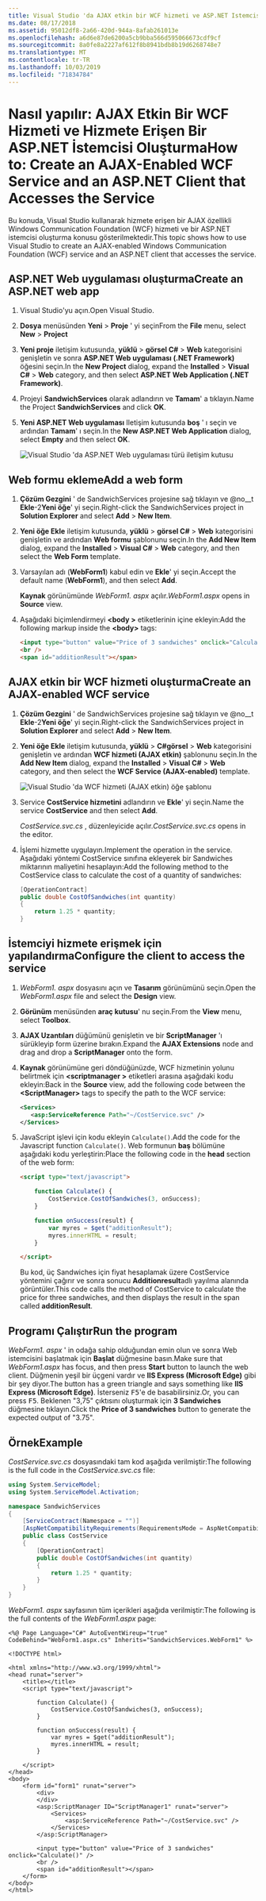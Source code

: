 ```yaml
---
title: Visual Studio 'da AJAX etkin bir WCF hizmeti ve ASP.NET Istemcisi oluşturma
ms.date: 08/17/2018
ms.assetid: 95012df8-2a66-420d-944a-8afab261013e
ms.openlocfilehash: a6d6e87de6200a5cb9bba566d595066673cdf9cf
ms.sourcegitcommit: 8a0fe8a2227af612f8b8941bdb8b19d6268748e7
ms.translationtype: MT
ms.contentlocale: tr-TR
ms.lasthandoff: 10/03/2019
ms.locfileid: "71834784"
---
```

# <a name="how-to-create-an-ajax-enabled-wcf-service-and-an-aspnet-client-that-accesses-the-service"></a><span data-ttu-id="1a4a5-102">Nasıl yapılır: AJAX Etkin Bir WCF Hizmeti ve Hizmete Erişen Bir ASP.NET İstemcisi Oluşturma</span><span class="sxs-lookup"><span data-stu-id="1a4a5-102">How to: Create an AJAX-Enabled WCF Service and an ASP.NET Client that Accesses the Service</span></span>

<span data-ttu-id="1a4a5-103">Bu konuda, Visual Studio kullanarak hizmete erişen bir AJAX özellikli Windows Communication Foundation (WCF) hizmeti ve bir ASP.NET istemcisi oluşturma konusu gösterilmektedir.</span><span class="sxs-lookup"><span data-stu-id="1a4a5-103">This topic shows how to use Visual Studio to create an AJAX-enabled Windows Communication Foundation (WCF) service and an ASP.NET client that accesses the service.</span></span>

## <a name="create-an-aspnet-web-app"></a><span data-ttu-id="1a4a5-104">ASP.NET Web uygulaması oluşturma</span><span class="sxs-lookup"><span data-stu-id="1a4a5-104">Create an ASP.NET web app</span></span>

1. <span data-ttu-id="1a4a5-105">Visual Studio'yu açın.</span><span class="sxs-lookup"><span data-stu-id="1a4a5-105">Open Visual Studio.</span></span>

1. <span data-ttu-id="1a4a5-106">**Dosya** menüsünden **Yeni** > **Proje** ' yi seçin</span><span class="sxs-lookup"><span data-stu-id="1a4a5-106">From the **File** menu, select **New** > **Project**</span></span>

1. <span data-ttu-id="1a4a5-107">**Yeni proje** iletişim kutusunda, **yüklü** > **görsel C#**  > **Web** kategorisini genişletin ve sonra **ASP.NET Web uygulaması (.NET Framework)** öğesini seçin.</span><span class="sxs-lookup"><span data-stu-id="1a4a5-107">In the **New Project** dialog, expand the **Installed** > **Visual C#** > **Web** category, and then select **ASP.NET Web Application (.NET Framework)**.</span></span>

1. <span data-ttu-id="1a4a5-108">Projeyi **SandwichServices** olarak adlandırın ve **Tamam**' a tıklayın.</span><span class="sxs-lookup"><span data-stu-id="1a4a5-108">Name the Project **SandwichServices** and click **OK**.</span></span>

1. <span data-ttu-id="1a4a5-109">**Yeni ASP.NET Web uygulaması** Iletişim kutusunda **boş** ' ı seçin ve ardından **Tamam**' ı seçin.</span><span class="sxs-lookup"><span data-stu-id="1a4a5-109">In the **New ASP.NET Web Application** dialog, select **Empty** and then select **OK**.</span></span>

   ![Visual Studio 'da ASP.NET Web uygulaması türü iletişim kutusu](./media/create-an-ajax-wcf-asp-net-client/new-asp-net-web-app-type.png)

## <a name="add-a-web-form"></a><span data-ttu-id="1a4a5-111">Web formu ekleme</span><span class="sxs-lookup"><span data-stu-id="1a4a5-111">Add a web form</span></span>

1. <span data-ttu-id="1a4a5-112">**Çözüm Gezgini** ' de SandwichServices projesine sağ tıklayın ve @no__t **Ekle**-2**Yeni öğe**' yi seçin.</span><span class="sxs-lookup"><span data-stu-id="1a4a5-112">Right-click the SandwichServices project in **Solution Explorer** and select **Add** > **New Item**.</span></span>

1. <span data-ttu-id="1a4a5-113">**Yeni öğe Ekle** iletişim kutusunda, **yüklü** > **görsel C#**  > **Web** kategorisini genişletin ve ardından **Web formu** şablonunu seçin.</span><span class="sxs-lookup"><span data-stu-id="1a4a5-113">In the **Add New Item** dialog, expand the **Installed** > **Visual C#** > **Web** category, and then select the **Web Form** template.</span></span>

1. <span data-ttu-id="1a4a5-114">Varsayılan adı (**WebForm1**) kabul edin ve **Ekle**' yi seçin.</span><span class="sxs-lookup"><span data-stu-id="1a4a5-114">Accept the default name (**WebForm1**), and then select **Add**.</span></span>

   <span data-ttu-id="1a4a5-115">**Kaynak** görünümünde *WebForm1. aspx* açılır.</span><span class="sxs-lookup"><span data-stu-id="1a4a5-115">*WebForm1.aspx* opens in **Source** view.</span></span>

1. <span data-ttu-id="1a4a5-116">Aşağıdaki biçimlendirmeyi **\<body >** etiketlerinin içine ekleyin:</span><span class="sxs-lookup"><span data-stu-id="1a4a5-116">Add the following markup inside the **\<body>** tags:</span></span>

   ```html
   <input type="button" value="Price of 3 sandwiches" onclick="Calculate()"/>
   <br />
   <span id="additionResult"></span>
   ```

## <a name="create-an-ajax-enabled-wcf-service"></a><span data-ttu-id="1a4a5-117">AJAX etkin bir WCF hizmeti oluşturma</span><span class="sxs-lookup"><span data-stu-id="1a4a5-117">Create an AJAX-enabled WCF service</span></span>

1. <span data-ttu-id="1a4a5-118">**Çözüm Gezgini** ' de SandwichServices projesine sağ tıklayın ve @no__t **Ekle**-2**Yeni öğe**' yi seçin.</span><span class="sxs-lookup"><span data-stu-id="1a4a5-118">Right-click the SandwichServices project in **Solution Explorer** and select **Add** > **New Item**.</span></span>

1. <span data-ttu-id="1a4a5-119">**Yeni öğe Ekle** iletişim kutusunda, **yüklü** > **C#görsel** > **Web** kategorisini genişletin ve ardından **WCF hizmeti (AJAX etkin)** şablonunu seçin.</span><span class="sxs-lookup"><span data-stu-id="1a4a5-119">In the **Add New Item** dialog, expand the **Installed** > **Visual C#** > **Web** category, and then select the **WCF Service (AJAX-enabled)** template.</span></span>

   ![Visual Studio 'da WCF hizmeti (AJAX etkin) öğe şablonu](./media/create-an-ajax-wcf-asp-net-client/add-wcf-service.png)

1. <span data-ttu-id="1a4a5-121">Service **CostService hizmetini** adlandırın ve **Ekle**' yi seçin.</span><span class="sxs-lookup"><span data-stu-id="1a4a5-121">Name the service **CostService** and then select **Add**.</span></span>

   <span data-ttu-id="1a4a5-122">*CostService.svc.cs* , düzenleyicide açılır.</span><span class="sxs-lookup"><span data-stu-id="1a4a5-122">*CostService.svc.cs* opens in the editor.</span></span>

1. <span data-ttu-id="1a4a5-123">İşlemi hizmette uygulayın.</span><span class="sxs-lookup"><span data-stu-id="1a4a5-123">Implement the operation in the service.</span></span> <span data-ttu-id="1a4a5-124">Aşağıdaki yöntemi CostService sınıfına ekleyerek bir Sandwiches miktarının maliyetini hesaplayın:</span><span class="sxs-lookup"><span data-stu-id="1a4a5-124">Add the following method to the CostService class to calculate the cost of a quantity of sandwiches:</span></span>

    ```csharp
    [OperationContract]
    public double CostOfSandwiches(int quantity)
    {
        return 1.25 * quantity;
    }
    ```

## <a name="configure-the-client-to-access-the-service"></a><span data-ttu-id="1a4a5-125">İstemciyi hizmete erişmek için yapılandırma</span><span class="sxs-lookup"><span data-stu-id="1a4a5-125">Configure the client to access the service</span></span>

1. <span data-ttu-id="1a4a5-126">*WebForm1. aspx* dosyasını açın ve **Tasarım** görünümünü seçin.</span><span class="sxs-lookup"><span data-stu-id="1a4a5-126">Open the *WebForm1.aspx* file and select the **Design** view.</span></span>

2. <span data-ttu-id="1a4a5-127">**Görünüm** menüsünden **araç kutusu**' nu seçin.</span><span class="sxs-lookup"><span data-stu-id="1a4a5-127">From the **View** menu, select **Toolbox**.</span></span>

3. <span data-ttu-id="1a4a5-128">**AJAX Uzantıları** düğümünü genişletin ve bir **ScriptManager** 'ı sürükleyip form üzerine bırakın.</span><span class="sxs-lookup"><span data-stu-id="1a4a5-128">Expand the **AJAX Extensions** node and drag and drop a **ScriptManager** onto the form.</span></span>

4. <span data-ttu-id="1a4a5-129">**Kaynak** görünümüne geri döndüğünüzde, WCF hizmetinin yolunu belirtmek için **\<scriptmanager >** etiketleri arasına aşağıdaki kodu ekleyin:</span><span class="sxs-lookup"><span data-stu-id="1a4a5-129">Back in the **Source** view, add the following code between the **\<ScriptManager>** tags to specify the path to the WCF service:</span></span>

    ```xml
    <Services>
       <asp:ServiceReference Path="~/CostService.svc" />
    </Services>
    ```

5. <span data-ttu-id="1a4a5-130">JavaScript işlevi için kodu ekleyin `Calculate()`.</span><span class="sxs-lookup"><span data-stu-id="1a4a5-130">Add the code for the Javascript function `Calculate()`.</span></span> <span data-ttu-id="1a4a5-131">Web formunun **baş** bölümüne aşağıdaki kodu yerleştirin:</span><span class="sxs-lookup"><span data-stu-id="1a4a5-131">Place the following code in the **head** section of the web form:</span></span>

    ```html
    <script type="text/javascript">

        function Calculate() {
            CostService.CostOfSandwiches(3, onSuccess);
        }

        function onSuccess(result) {
            var myres = $get("additionResult");
            myres.innerHTML = result;
        }

    </script>
    ```

   <span data-ttu-id="1a4a5-132">Bu kod, üç Sandwiches için fiyat hesaplamak üzere CostService yöntemini çağırır ve sonra sonucu **Additionresult**adlı yayılma alanında görüntüler.</span><span class="sxs-lookup"><span data-stu-id="1a4a5-132">This code calls the method of CostService to calculate the price for three sandwiches, and then displays the result in the span called **additionResult**.</span></span>

## <a name="run-the-program"></a><span data-ttu-id="1a4a5-133">Programı Çalıştır</span><span class="sxs-lookup"><span data-stu-id="1a4a5-133">Run the program</span></span>

<span data-ttu-id="1a4a5-134">*WebForm1. aspx* ' in odağa sahip olduğundan emin olun ve sonra Web istemcisini başlatmak için **Başlat** düğmesine basın.</span><span class="sxs-lookup"><span data-stu-id="1a4a5-134">Make sure that *WebForm1.aspx* has focus, and then press **Start** button to launch the web client.</span></span> <span data-ttu-id="1a4a5-135">Düğmenin yeşil bir üçgeni vardır ve **IIS Express (Microsoft Edge)** gibi bir şey diyor.</span><span class="sxs-lookup"><span data-stu-id="1a4a5-135">The button has a green triangle and says something like **IIS Express (Microsoft Edge)**.</span></span> <span data-ttu-id="1a4a5-136">İsterseniz <kbd>F5</kbd>'e de basabilirsiniz.</span><span class="sxs-lookup"><span data-stu-id="1a4a5-136">Or, you can press <kbd>F5</kbd>.</span></span> <span data-ttu-id="1a4a5-137">Beklenen "3,75" çıktısını oluşturmak için **3 Sandwiches** düğmesine tıklayın.</span><span class="sxs-lookup"><span data-stu-id="1a4a5-137">Click the **Price of 3 sandwiches** button to generate the expected output of "3.75".</span></span>

## <a name="example"></a><span data-ttu-id="1a4a5-138">Örnek</span><span class="sxs-lookup"><span data-stu-id="1a4a5-138">Example</span></span>

<span data-ttu-id="1a4a5-139">*CostService.svc.cs* dosyasındaki tam kod aşağıda verilmiştir:</span><span class="sxs-lookup"><span data-stu-id="1a4a5-139">The following is the full code in the *CostService.svc.cs* file:</span></span>

```csharp
using System.ServiceModel;
using System.ServiceModel.Activation;

namespace SandwichServices
{
    [ServiceContract(Namespace = "")]
    [AspNetCompatibilityRequirements(RequirementsMode = AspNetCompatibilityRequirementsMode.Allowed)]
    public class CostService
    {
        [OperationContract]
        public double CostOfSandwiches(int quantity)
        {
            return 1.25 * quantity;
        }
    }
}
```

<span data-ttu-id="1a4a5-140">*WebForm1. aspx* sayfasının tüm içerikleri aşağıda verilmiştir:</span><span class="sxs-lookup"><span data-stu-id="1a4a5-140">The following is the full contents of the *WebForm1.aspx* page:</span></span>

```aspx-csharp
<%@ Page Language="C#" AutoEventWireup="true" CodeBehind="WebForm1.aspx.cs" Inherits="SandwichServices.WebForm1" %>

<!DOCTYPE html>

<html xmlns="http://www.w3.org/1999/xhtml">
<head runat="server">
    <title></title>
    <script type="text/javascript">

        function Calculate() {
            CostService.CostOfSandwiches(3, onSuccess);
        }

        function onSuccess(result) {
            var myres = $get("additionResult");
            myres.innerHTML = result;
        }

    </script>
</head>
<body>
    <form id="form1" runat="server">
        <div>
        </div>
        <asp:ScriptManager ID="ScriptManager1" runat="server">
            <Services>
                <asp:ServiceReference Path="~/CostService.svc" />
            </Services>
        </asp:ScriptManager>

        <input type="button" value="Price of 3 sandwiches" onclick="Calculate()" />
        <br />
        <span id="additionResult"></span>
    </form>
</body>
</html>
```
